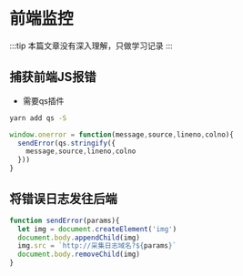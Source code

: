 # 前端监控
:::tip
本篇文章没有深入理解，只做学习记录
:::
## 捕获前端JS报错
* 需要qs插件
```bash
yarn add qs -S
```
```js
window.onerror = function(message,source,lineno,colno){
  sendError(qs.stringify({
    message,source,lineno,colno
  }))
}
```
## 将错误日志发往后端
```js
function sendError(params){
  let img = document.createElement('img')
  document.body.appendChild(img)
  img.src = `http://采集日志域名?${params}`
  document.body.removeChild(img)
}

```